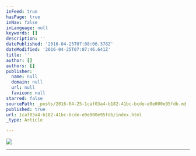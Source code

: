 ```yaml
---
inFeed: true
hasPage: true
inNav: false
inLanguage: null
keywords: []
description: ''
datePublished: '2016-04-25T07:08:06.378Z'
dateModified: '2016-04-25T07:07:46.641Z'
title: ''
author: []
authors: []
publisher:
  name: null
  domain: null
  url: null
  favicon: null
starred: false
sourcePath: _posts/2016-04-25-1caf03a4-b182-41bc-bcde-e0e000e95fdb.md
published: true
url: 1caf03a4-b182-41bc-bcde-e0e000e95fdb/index.html
_type: Article

---
```

![](https://the-grid-user-content.s3-us-west-2.amazonaws.com/995a4c32-cec6-4201-8b22-f796df6083c4.png)

****